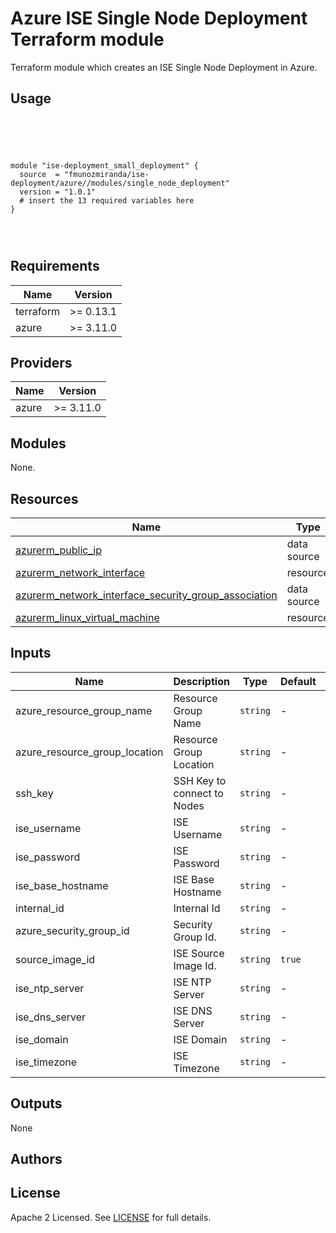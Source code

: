 # Azure ISE Single Node Deployment Terraform module

Terraform module which creates an ISE Single Node Deployment in Azure.

## Usage

```hcl





module "ise-deployment_small_deployment" {
  source  = "fmunozmiranda/ise-deployment/azure//modules/single_node_deployment"
  version = "1.0.1"
  # insert the 13 required variables here
}




```

## Requirements

| Name | Version |
|------|---------|
| terraform | >= 0.13.1 |
| azure | >= 3.11.0 |

## Providers

| Name | Version |
|------|---------|
| azure | >= 3.11.0 |

## Modules
None.

## Resources

| Name | Type |
|------|------|
| [azurerm_public_ip](https://registry.terraform.io/providers/hashicorp/aws/latest/docs/data-sources/subnet) | data source |
| [azurerm_network_interface](https://registry.terraform.io/providers/hashicorp/aws/latest/docs/data-sources/security_group) | resource |
| [azurerm_network_interface_security_group_association](https://registry.terraform.io/providers/hashicorp/aws/latest/docs/data-sources/security_group) | data source |
| [azurerm_linux_virtual_machine](https://registry.terraform.io/providers/hashicorp/aws/latest/docs/data-sources/security_group) | resource |

## Inputs

| Name | Description | Type | Default | Required |
|------|-------------|------|---------|:--------:|
|azure_resource_group_name| Resource Group Name | `string` | - | yes|
|azure_resource_group_location| Resource Group Location | `string` | - | yes |
|ssh_key| SSH Key to connect to Nodes | `string` | - | yes |
|ise_username| ISE Username | `string` | - | yes |
|ise_password| ISE Password | `string` | - | yes |
|ise_base_hostname| ISE Base Hostname | `string` | - | yes |
|internal_id| Internal Id | `string` | - | yes |
|azure_security_group_id| Security Group Id. | `string` | - | yes |
|source_image_id| ISE Source Image Id. | `string` | `true` | no |
|ise_ntp_server| ISE NTP Server | `string` | - | yes |
|ise_dns_server| ISE DNS Server | `string` | - | yes |
|ise_domain| ISE Domain | `string` | - | yes |
|ise_timezone| ISE Timezone | `string` | - | yes |

## Outputs

None


## Authors



## License

Apache 2 Licensed. See [LICENSE]() for full details.